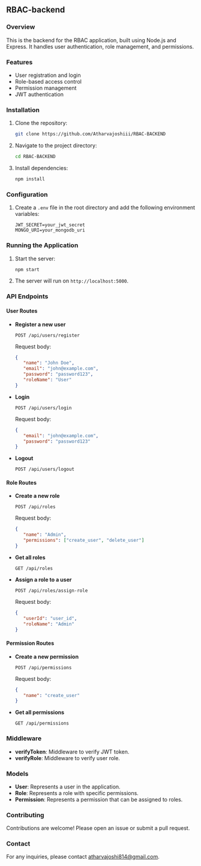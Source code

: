 ## RBAC-backend

### Overview
This is the backend for the RBAC application, built using Node.js and Express. It handles user authentication, role management, and permissions.

### Features
- User registration and login
- Role-based access control
- Permission management
- JWT authentication

### Installation
1. Clone the repository:
    ```bash
    git clone https://github.com/Atharvajoshiii/RBAC-BACKEND
    ```
2. Navigate to the project directory:
    ```bash
    cd RBAC-BACKEND
    ```
3. Install dependencies:
    ```bash
    npm install
    ```

### Configuration
1. Create a `.env` file in the root directory and add the following environment variables:
    ```env
    JWT_SECRET=your_jwt_secret
    MONGO_URI=your_mongodb_uri
    ```

### Running the Application
1. Start the server:
    ```bash
    npm start
    ```
2. The server will run on `http://localhost:5000`.

### API Endpoints

#### User Routes
- **Register a new user**
  ```http
  POST /api/users/register
  ```
  Request body:
  ```json
  {
     "name": "John Doe",
     "email": "john@example.com",
     "password": "password123",
     "roleName": "User"
  }
  ```

- **Login**
  ```http
  POST /api/users/login
  ```
  Request body:
  ```json
  {
     "email": "john@example.com",
     "password": "password123"
  }
  ```

- **Logout**
  ```http
  POST /api/users/logout
  ```

#### Role Routes
- **Create a new role**
  ```http
  POST /api/roles
  ```
  Request body:
  ```json
  {
     "name": "Admin",
     "permissions": ["create_user", "delete_user"]
  }
  ```

- **Get all roles**
  ```http
  GET /api/roles
  ```

- **Assign a role to a user**
  ```http
  POST /api/roles/assign-role
  ```
  Request body:
  ```json
  {
     "userId": "user_id",
     "roleName": "Admin"
  }
  ```

#### Permission Routes
- **Create a new permission**
  ```http
  POST /api/permissions
  ```
  Request body:
  ```json
  {
     "name": "create_user"
  }
  ```

- **Get all permissions**
  ```http
  GET /api/permissions
  ```

### Middleware
- **verifyToken**: Middleware to verify JWT token.
- **verifyRole**: Middleware to verify user role.

### Models
- **User**: Represents a user in the application.
- **Role**: Represents a role with specific permissions.
- **Permission**: Represents a permission that can be assigned to roles.


### Contributing
Contributions are welcome! Please open an issue or submit a pull request.

### Contact
For any inquiries, please contact atharvajoshi814@gmail.com.
